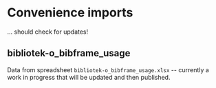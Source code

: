 # Convenience imports

... should check for updates!

## bibliotek-o_bibframe_usage

Data from spreadsheet `bibliotek-o_bibframe_usage.xlsx` -- currently a work in progress that will be updated and then published.
